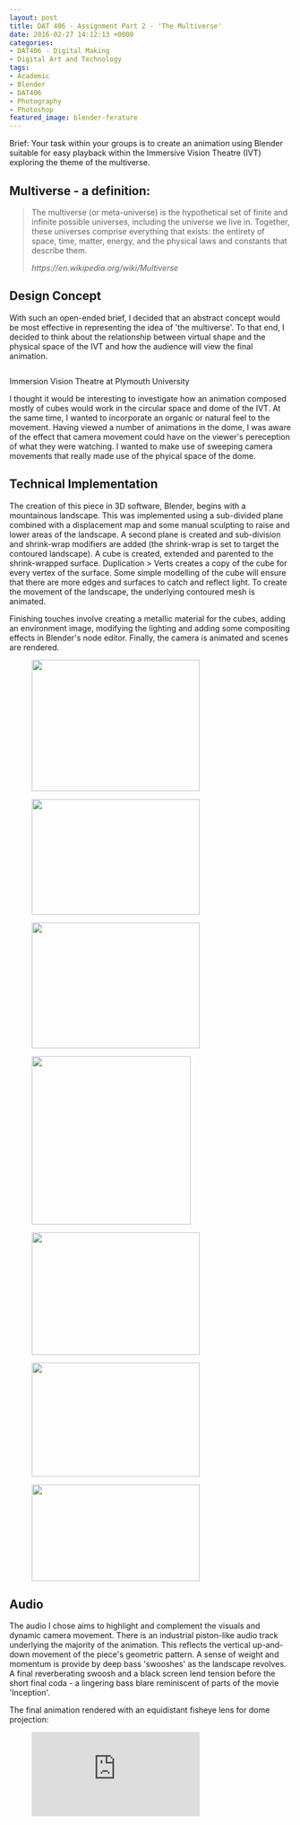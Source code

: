 ```yaml
---
layout: post
title: DAT 406 - Assignment Part 2 - 'The Multiverse'
date: 2016-02-27 14:12:13 +0000
categories:
- DAT406 - Digital Making
- Digital Art and Technology
tags:
- Academic
- Blender
- DAT406
- Photography
- Photoshop
featured_image: blender-ferature
---
```

Brief: Your task within your groups is to create an animation using Blender suitable for easy playback within the Immersive Vision Theatre (IVT) exploring the theme of the multiverse.

## Multiverse - a definition:

<blockquote><p>The multiverse (or meta-universe) is the hypothetical set of finite and infinite possible universes, including the universe we live in. Together, these universes comprise everything that exists: the entirety of space, time, matter, energy, and the physical laws and constants that describe them.</p>
<cite>https://en.wikipedia.org/wiki/Multiverse</cite></blockquote>

## Design Concept

With such an open-ended brief, I decided that an abstract concept would be most effective in representing the idea of 'the multiverse'. To that end, I decided to think about the relationship between virtual shape and the physical space of the IVT and how the audience will view the final animation.

<figure><a href="https://res.cloudinary.com/circleseven/image/upload/q_auto,f_auto/ivtt-1024x820-1"><img src="https://res.cloudinary.com/circleseven/image/upload/c_limit,w_800,h_800,q_auto,f_auto/ivtt-1024x820-1" srcset="https://res.cloudinary.com/circleseven/image/upload/c_limit,w_400,q_auto,f_auto/ivtt-1024x820-1 400w, https://res.cloudinary.com/circleseven/image/upload/c_limit,w_800,q_auto,f_auto/ivtt-1024x820-1 800w, https://res.cloudinary.com/circleseven/image/upload/c_limit,w_1200,q_auto,f_auto/ivtt-1024x820-1 1200w" sizes="(max-width: 768px) 100vw, 800px" alt="" loading="lazy"></a></figure>

Immersion Vision Theatre at Plymouth University

I thought it would be interesting to investigate how an animation composed mostly of cubes would work in the circular space and dome of the IVT. At the same time, I wanted to incorporate an organic or natural feel to the movement. Having viewed a number of animations in the dome, I was aware of the effect that camera movement could have on the viewer's pereception of what they were watching. I wanted to make use of sweeping camera movements that really made use of the phyical space of the dome.

## Technical Implementation

The creation of this piece in 3D software, Blender, begins with a mountainous landscape. This was implemented using a sub-divided plane combined with a displacement map and some manual sculpting to raise and lower areas of the landscape. A second plane is created and sub-division and shrink-wrap modifiers are added (the shrink-wrap is set to target the contoured landscape). A cube is created, extended and parented to the shrink-wrapped surface. Duplication &gt; Verts creates a copy of the cube for every vertex of the surface. Some simple modelling of the cube will ensure that there are more edges and surfaces to catch and reflect light. To create the movement of the landscape, the underlying contoured mesh is animated.

Finishing touches involve creating a metallic material for the cubes, adding an environment image, modifying the lighting and adding some compositing effects in Blender's node editor. Finally, the camera is animated and scenes are rendered.

<div class="gallery">

<figure><a href="{{ site.baseurl }}/wp-content/uploads/2023/05/01-blender-landscape-mesh_24666379814_o.jpg"><img src="https://res.cloudinary.com/circleseven/image/upload/q_auto,f_auto/01-blender-landscape-mesh_24666379814_o-300x234" width="300" height="234" alt="" loading="lazy"></a></figure>
<figure><a href="https://www.circleseven.co.uk/wp-content/uploads/2023/05/02-blender-shrinkwrap-mesh_25270766696_o-300x206.jpg"><img src="https://res.cloudinary.com/circleseven/image/upload/q_auto,f_auto/02-blender-shrinkwrap-mesh_25270766696_o-300x206" width="300" height="206" alt="" loading="lazy"></a></figure>
<figure><a href="{{ site.baseurl }}/wp-content/uploads/2023/05/03-blender-isolated-mesh_24670232283_o.jpg"><img src="https://res.cloudinary.com/circleseven/image/upload/q_auto,f_auto/03-blender-isolated-mesh_24670232283_o-300x224" width="300" height="224" alt="" loading="lazy"></a></figure>
<figure><a href="https://www.circleseven.co.uk/wp-content/uploads/2023/05/04-blender-duplicated-verts_25001404810_o-284x300.jpg"><img src="https://res.cloudinary.com/circleseven/image/upload/q_auto,f_auto/04-blender-duplicated-verts_25001404810_o-284x300" width="284" height="300" alt="" loading="lazy"></a></figure>
<figure><a href="{{ site.baseurl }}/wp-content/uploads/2023/05/05-blender-modelled-cube_25178751652_o.jpg"><img src="https://res.cloudinary.com/circleseven/image/upload/q_auto,f_auto/05-blender-modelled-cube_25178751652_o-300x218" width="300" height="218" alt="" loading="lazy"></a></figure>
<figure><a href="https://www.circleseven.co.uk/wp-content/uploads/2023/05/06-blender-landscape-solid_25203901931_o-300x203.jpg"><img src="https://res.cloudinary.com/circleseven/image/upload/q_auto,f_auto/06-blender-landscape-solid_25203901931_o-300x203" width="300" height="203" alt="" loading="lazy"></a></figure>
<figure><a href="{{ site.baseurl }}/wp-content/uploads/2023/05/07-blender-node-editor_25001400960_o-scaled.jpg"><img src="https://res.cloudinary.com/circleseven/image/upload/q_auto,f_auto/07-blender-node-editor_25001400960_o-300x172" width="300" height="172" alt="" loading="lazy"></a></figure>

</div>

## Audio

The audio I chose aims to highlight and complement the visuals and dynamic camera movement. There is an industrial piston-like audio track underlying the majority of the animation. This reflects the vertical up-and-down movement of the piece's geometric pattern. A sense of weight and momentum is provide by deep bass 'swooshes' as the landscape revolves. A final reverberating swoosh and a black screen lend tension before the short final coda - a lingering bass blare reminiscent of parts of the movie 'Inception'.

The final animation rendered with an equidistant fisheye lens for dome projection:

<figure>
<div class="embed-container">
<iframe src="https://player.vimeo.com/video/156469017" frameborder="0" allow="autoplay; fullscreen; picture-in-picture" allowfullscreen></iframe>
</div>
</figure>
